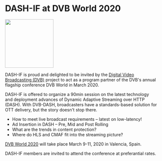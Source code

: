 
# DASH-IF at DVB World 2020 

<a href="https://www.dvbworld.org" target="_blank" rel="noopener noreferrer"><img height="160px"  src="https://dashif.org/img/dvbworld2020_blue_642x428.png" alt="" /></a>

DASH-IF is proud and delighted to be invited by the <a href="http://www.dvb.org">Digital Video Broadcasting (DVB)</a> project to act as a program partner of the DVB's annual flagship conference DVB World in March 2020.

DASH-IF is offered to organize a 90min session on the latest technology and deployment advances of Dynamic Adaptive Streaming over HTTP (DASH). With DVB-DASH, broadcasters have a standards-based solution for OTT delivery, but the story doesn't stop there.
- How to meet live broadcast requirements – latest on low-latency!
- Ad Insertion in DASH – Pre, Mid and Post Rolling
- What are the trends in content protection?
- Where do HLS and CMAF fit into the streaming picture?

 <a href="http://www.dvbworld.org">DVB World 2020</a> will take place March 9-11, 2020 in Valencia, Spain.
 
 DASH-IF members are invited to attend the conference at preferantial rates. 

